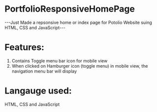 # PortfolioResponsiveHomePage
---Just Made a repsonsive home or index page for Potolio Website suing HTML, CSS and JavaScript---
# Features:
1. Contains Toggle menu bar icon for mobile view
2. When clicked on Hamburger icon (toggle  menu) in mobile view, the navigation menu bar will display
# Langauge used:
HTML, CSS and JavaScript
